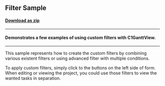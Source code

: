## Filter Sample
#### [Download as zip](https://minhaskamal.github.io/DownGit/#/home?url=https://github.com/GrapeCity/ComponentOne-WinForms-Samples/tree/master/NetFramework\GanttView\CS\FilterSample)
____
#### Demonstrates a few examples of using custom filters with C1GanttView.
____
This sample represents how to create the custom filters by combining various existent filters or using advanced filter with multiple conditions. 

To apply custom filters, simply click to the buttons on the left side of form. When editing or viewing the project, you could use those filters to view the wanted tasks in separation. 



